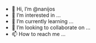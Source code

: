 - 👋 Hi, I’m @nanijos
- 👀 I’m interested in ...
- 🌱 I’m currently learning ...
- 💞️ I’m looking to collaborate on ...
- 📫 How to reach me ...

<!---
nanijos/nanijos is a ✨ special ✨ repository because its `README.md` (this file) appears on your GitHub profile.
You can click the Preview link to take a look at your changes.
--->
